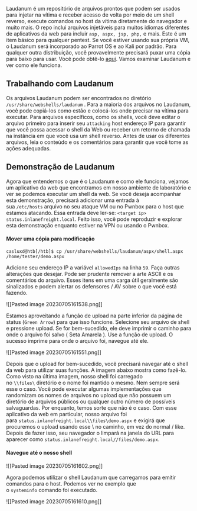 Laudanum é um repositório de arquivos prontos que podem ser usados para injetar na vítima e receber acesso de volta por meio de um shell reverso, execute comandos no host da vítima diretamente do navegador e muito mais. O repo inclui arquivos injetáveis para muitos idiomas diferentes de aplicativos da web para incluir `asp, aspx, jsp, php,` e mais. Este é um item básico para qualquer pentest. Se você estiver usando sua própria VM, o Laudanum será incorporado ao Parrot OS e ao Kali por padrão. Para qualquer outra distribuição, você provavelmente precisará puxar uma cópia para baixo para usar. Você pode obtê-lo [aqui](https://github.com/jbarcia/Web-Shells/tree/master/laudanum). Vamos examinar Laudanum e ver como ele funciona.

## Trabalhando com Laudanum

Os arquivos Laudanum podem ser encontrados no diretório `/usr/share/webshells/laudanum` . Para a maioria dos arquivos no Laudanum, você pode copiá-los como estão e colocá-los onde precisar na vítima para executar. Para arquivos específicos, como os shells, você deve editar o arquivo primeiro para inserir seu `attacking` host endereço IP para garantir que você possa acessar o shell da Web ou receber um retorno de chamada na instância em que você usa um shell reverso. Antes de usar os diferentes arquivos, leia o conteúdo e os comentários para garantir que você tome as ações adequadas.

## Demonstração de Laudanum

Agora que entendemos o que é o Laudanum e como ele funciona, vejamos um aplicativo da web que encontramos em nosso ambiente de laboratório e ver se podemos executar um shell da web. Se você deseja acompanhar esta demonstração, precisará adicionar uma entrada à sua `/etc/hosts` arquivo no seu ataque VM ou no Pwnbox para o host que estamos atacando. Essa entrada deve ler-se: `<target ip> status.inlanefreight.local`. Feito isso, você pode reproduzir e explorar esta demonstração enquanto estiver na VPN ou usando o Pwnbox.

#### Mover uma cópia para modificação

```shell-session
casluxd@htb[/htb]$ cp /usr/share/webshells/laudanum/aspx/shell.aspx /home/tester/demo.aspx
```

Adicione seu endereço IP a variável `allowedIps` na linha `59`. Faça outras alterações que desejar. Pode ser prudente remover a arte ASCII e os comentários do arquivo. Esses itens em uma carga útil geralmente são sinalizados e podem alertar os defensores / AV sobre o que você está fazendo.

![[Pasted image 20230705161538.png]]

Estamos aproveitando a função de upload na parte inferior da página de status (`Green Arrow`) para que isso funcione. Selecione seu arquivo de shell e pressione upload. Se for bem-sucedido, ele deve imprimir o caminho para onde o arquivo foi salvo ( Seta Amarela ). Use a função de upload. O sucesso imprime para onde o arquivo foi, navegue até ele.

![[Pasted image 20230705161551.png]]

Depois que o upload for bem-sucedido, você precisará navegar até o shell da web para utilizar suas funções. A imagem abaixo mostra como fazê-lo. Como visto na última imagem, nosso shell foi carregado no `\\files\` diretório e o nome foi mantido o mesmo. Nem sempre será esse o caso. Você pode executar algumas implementações que randomizam os nomes de arquivos no upload que não possuem um diretório de arquivos públicos ou qualquer outro número de possíveis salvaguardas. Por enquanto, temos sorte que não é o caso. Com esse aplicativo da web em particular, nosso arquivo foi para `status.inlanefreight.local\\files\demo.aspx` e exigirá que procuremos o upload usando esse \ no caminho, em vez do normal / like. Depois de fazer isso, seu navegador o limpará na janela do URL para aparecer como `status.inlanefreight.local//files/demo.aspx`.

#### Navegue até o nosso shell

![[Pasted image 20230705161602.png]]

Agora podemos utilizar o shell Laudanum que carregamos para emitir comandos para o host. Podemos ver no exemplo que o `systeminfo` comando foi executado.

![[Pasted image 20230705161610.png]]

